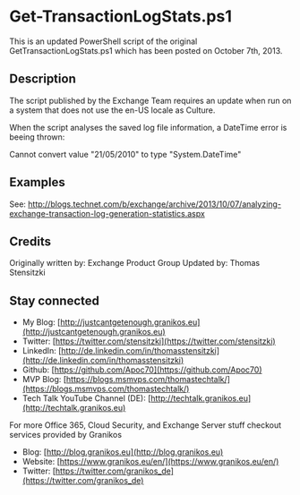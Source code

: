 # Get-TransactionLogStats.ps1
This is an updated PowerShell script of the original GetTransactionLogStats.ps1 which has been posted on October 7th, 2013.

## Description

The script published by the Exchange Team requires an update when run on a system that does not use the en-US locale as Culture.

When the script analyses the saved log file information, a DateTime error is beeing thrown:

Cannot convert value "21/05/2010" to type "System.DateTime"

## Examples

See: http://blogs.technet.com/b/exchange/archive/2013/10/07/analyzing-exchange-transaction-log-generation-statistics.aspx 

## Credits

Originally written by: Exchange Product Group
Updated by: Thomas Stensitzki

## Stay connected

- My Blog: [http://justcantgetenough.granikos.eu](http://justcantgetenough.granikos.eu)
- Twitter: [https://twitter.com/stensitzki](https://twitter.com/stensitzki)
- LinkedIn: [http://de.linkedin.com/in/thomasstensitzki](http://de.linkedin.com/in/thomasstensitzki)
- Github: [https://github.com/Apoc70](https://github.com/Apoc70)
- MVP Blog: [https://blogs.msmvps.com/thomastechtalk/](https://blogs.msmvps.com/thomastechtalk/)
- Tech Talk YouTube Channel (DE): [http://techtalk.granikos.eu](http://techtalk.granikos.eu)

For more Office 365, Cloud Security, and Exchange Server stuff checkout services provided by Granikos

- Blog: [http://blog.granikos.eu](http://blog.granikos.eu)
- Website: [https://www.granikos.eu/en/](https://www.granikos.eu/en/)
- Twitter: [https://twitter.com/granikos_de](https://twitter.com/granikos_de)
